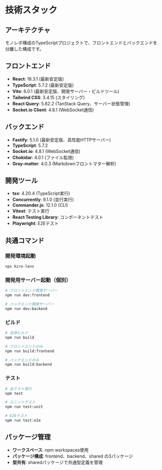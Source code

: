 # 技術スタック

## アーキテクチャ

モノレポ構成のTypeScriptプロジェクトで、フロントエンドとバックエンドを分離した構成です。

## フロントエンド

- **React**: 18.3.1 (最新安定版)
- **TypeScript**: 5.7.2 (最新安定版)
- **Vite**: 6.0.1 (最新安定版、開発サーバー・ビルドツール)
- **Tailwind CSS**: 3.4.15 (スタイリング)
- **React Query**: 5.62.2 (TanStack Query、サーバー状態管理)
- **Socket.io Client**: 4.8.1 (WebSocket通信)

## バックエンド

- **Fastify**: 5.1.0 (最新安定版、高性能HTTPサーバー)
- **TypeScript**: 5.7.2
- **Socket.io**: 4.8.1 (WebSocket通信)
- **Chokidar**: 4.0.1 (ファイル監視)
- **Gray-matter**: 4.0.3 (Markdownフロントマター解析)

## 開発ツール

- **tsx**: 4.20.4 (TypeScript実行)
- **Concurrently**: 9.1.0 (並行実行)
- **Commander.js**: 12.1.0 (CLI)
- **Vitest**: テスト実行
- **React Testing Library**: コンポーネントテスト
- **Playwright**: E2Eテスト

## 共通コマンド

### 開発環境起動
```bash
npx kiro-lens
```

### 開発用サーバー起動（個別）
```bash
# フロントエンド開発サーバー
npm run dev:frontend

# バックエンド開発サーバー
npm run dev:backend
```

### ビルド
```bash
# 全体ビルド
npm run build

# フロントエンドのみ
npm run build:frontend

# バックエンドのみ
npm run build:backend
```

### テスト
```bash
# 全テスト実行
npm test

# ユニットテスト
npm run test:unit

# E2Eテスト
npm run test:e2e
```

## パッケージ管理

- **ワークスペース**: npm workspaces使用
- **パッケージ構成**: frontend、backend、shared の3パッケージ
- **型共有**: sharedパッケージで共通型定義を管理